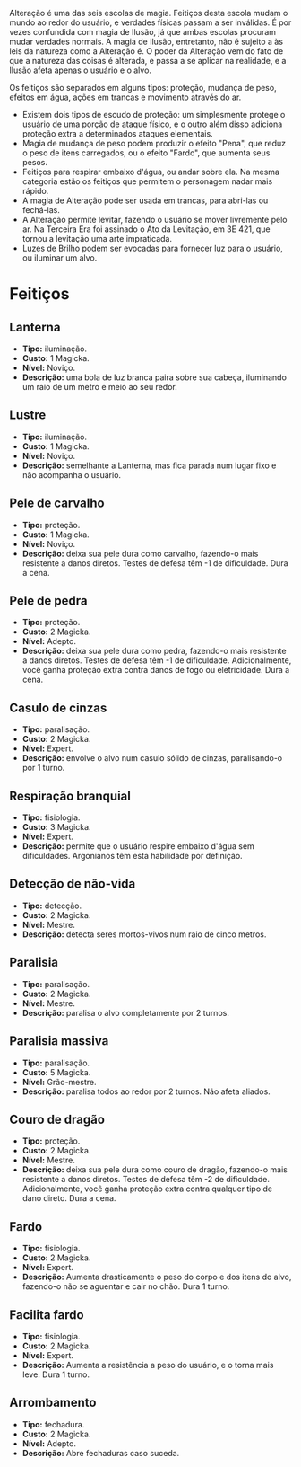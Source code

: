 <!-- TITLE: Alteração -->
<!-- SUBTITLE: A arte de alterar o mundo físico -->

Alteração é uma das seis escolas de magia. Feitiços desta escola mudam o mundo ao redor do usuário, e verdades físicas passam a ser inválidas. É por vezes confundida com magia de Ilusão, já que ambas escolas procuram mudar verdades normais. A magia de Ilusão, entretanto, não é sujeito a às leis da natureza como a Alteração é. O poder da Alteração vem do fato de que a natureza das coisas é alterada, e passa a se aplicar na realidade, e a Ilusão afeta apenas o usuário e o alvo.

Os feitiços são separados em alguns tipos: proteção, mudança de peso, efeitos em água, ações em trancas e movimento através do ar.

* Existem dois tipos de escudo de proteção: um simplesmente protege o usuário de uma porção de ataque físico, e o outro além disso adiciona proteção extra a determinados ataques elementais.
* Magia de mudança de peso podem produzir o efeito "Pena", que reduz o peso de itens carregados, ou o efeito "Fardo", que aumenta seus pesos.
* Feitiços para respirar embaixo d'água, ou andar sobre ela. Na mesma categoria estão os feitiços que permitem o personagem nadar mais rápido.
* A magia de Alteração pode ser usada em trancas, para abri-las ou fechá-las.
* A Alteração permite levitar, fazendo o usuário se mover livremente pelo ar. Na Terceira Era foi assinado o Ato da Levitação, em 3E 421, que tornou a levitação uma arte impraticada.
* Luzes de Brilho podem ser evocadas para fornecer luz para o usuário, ou iluminar um alvo.

# Feitiços
## Lanterna
* **Tipo:** iluminação.
* **Custo:** 1 Magicka.
* **Nível:** Noviço.
* **Descrição:** uma bola de luz branca paira sobre sua cabeça, iluminando um raio de um metro e meio ao seu redor.

## Lustre
* **Tipo:** iluminação.
* **Custo:** 1 Magicka.
* **Nível:** Noviço.
* **Descrição:** semelhante a Lanterna, mas fica parada num lugar fixo e não acompanha o usuário.

## Pele de carvalho
* **Tipo:** proteção.
* **Custo:** 1 Magicka.
* **Nível:** Noviço.
* **Descrição:** deixa sua pele dura como carvalho, fazendo-o mais resistente a danos diretos. Testes de defesa têm -1 de dificuldade. Dura a cena.

## Pele de pedra
* **Tipo:** proteção.
* **Custo:** 2 Magicka.
* **Nível:** Adepto.
* **Descrição:** deixa sua pele dura como pedra, fazendo-o mais resistente a danos diretos. Testes de defesa têm -1 de dificuldade. Adicionalmente, você ganha proteção extra contra danos de fogo ou eletricidade. Dura a cena.

## Casulo de cinzas
* **Tipo:** paralisação.
* **Custo:** 2 Magicka.
* **Nível:** Expert.
* **Descrição:** envolve o alvo num casulo sólido de cinzas, paralisando-o por 1 turno.

## Respiração branquial
* **Tipo:** fisiologia.
* **Custo:** 3 Magicka.
* **Nível:** Expert.
* **Descrição:** permite que o usuário respire embaixo d'água sem dificuldades. Argonianos têm esta habilidade por definição.

## Detecção de não-vida
* **Tipo:** detecção.
* **Custo:** 2 Magicka.
* **Nível:** Mestre.
* **Descrição:** detecta seres mortos-vivos num raio de cinco metros.

## Paralisia
* **Tipo:** paralisação.
* **Custo:** 2 Magicka.
* **Nível:** Mestre.
* **Descrição:** paralisa o alvo completamente por 2 turnos.

## Paralisia massiva
* **Tipo:** paralisação.
* **Custo:** 5 Magicka.
* **Nível:** Grão-mestre.
* **Descrição:** paralisa todos ao redor por 2 turnos. Não afeta aliados.

## Couro de dragão
* **Tipo:** proteção.
* **Custo:** 2 Magicka.
* **Nível:** Mestre.
* **Descrição:** deixa sua pele dura como couro de dragão, fazendo-o mais resistente a danos diretos. Testes de defesa têm -2 de dificuldade. Adicionalmente, você ganha proteção extra contra qualquer tipo de dano direto. Dura a cena.

## Fardo
* **Tipo:** fisiologia.
* **Custo:** 2 Magicka.
* **Nível:** Expert.
* **Descrição:** Aumenta drasticamente o peso do corpo e dos itens do alvo, fazendo-o não se aguentar e cair no chão. Dura 1 turno.

## Facilita fardo
* **Tipo:** fisiologia.
* **Custo:** 2 Magicka.
* **Nível:** Expert.
* **Descrição:** Aumenta a resistência a peso do usuário, e o torna mais leve. Dura 1 turno.

## Arrombamento
* **Tipo:** fechadura.
* **Custo:** 2 Magicka.
* **Nível:** Adepto.
* **Descrição:** Abre fechaduras caso suceda.
